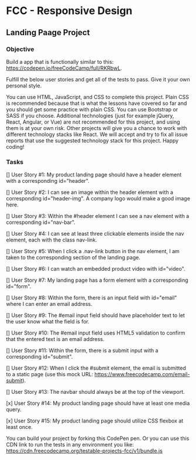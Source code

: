 # FCC - Responsive Design

## Landing Paage Project

### Objective

Build a app that is functionally similar to this: https://codepen.io/freeCodeCamp/full/RKRbwL.

Fulfill the below user stories and get all of the tests to pass. Give it your own personal style.

You can use HTML, JavaScript, and CSS to complete this project. Plain CSS is recommended because that is what the lessons have covered so far and you should get some practice with plain CSS. You can use Bootstrap or SASS if you choose. Additional technologies (just for example jQuery, React, Angular, or Vue) are not recommended for this project, and using them is at your own risk. Other projects will give you a chance to work with different technology stacks like React. We will accept and try to fix all issue reports that use the suggested technology stack for this project. Happy coding!

### Tasks

[] User Story #1: My product landing page should have a header element with a corresponding id="header".

[] User Story #2: I can see an image within the header element with a corresponding id="header-img". A company logo would make a good image here.

[] User Story #3: Within the #header element I can see a nav element with a corresponding id="nav-bar".

[] User Story #4: I can see at least three clickable elements inside the nav element, each with the class nav-link.

[] User Story #5: When I click a .nav-link button in the nav element, I am taken to the corresponding section of the landing page.

[] User Story #6: I can watch an embedded product video with id="video".

[] User Story #7: My landing page has a form element with a corresponding id="form".

[] User Story #8: Within the form, there is an input field with id="email" where I can enter an email address.

[] User Story #9: The #email input field should have placeholder text to let the user know what the field is for.

[] User Story #10: The #email input field uses HTML5 validation to confirm that the entered text is an email address.

[] User Story #11: Within the form, there is a submit input with a corresponding id="submit".

[] User Story #12: When I click the #submit element, the email is submitted to a static page (use this mock URL: https://www.freecodecamp.com/email-submit).

[] User Story #13: The navbar should always be at the top of the viewport.

[x] User Story #14: My product landing page should have at least one media query.

[x] User Story #15: My product landing page should utilize CSS flexbox at least once.

You can build your project by forking this CodePen pen. Or you can use this CDN link to run the tests in any environment you like: https://cdn.freecodecamp.org/testable-projects-fcc/v1/bundle.js